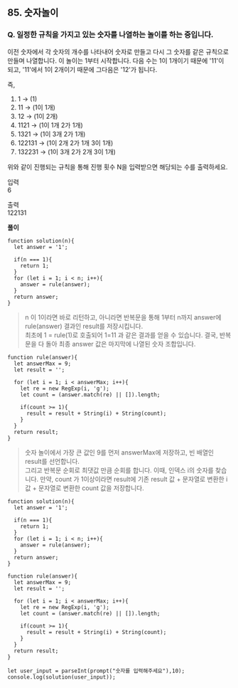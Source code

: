 ## 85. 숫자놀이

### Q. 일정한 규칙을 가지고 있는 숫자를 나열하는 놀이를 하는 중입니다.

이전 숫자에서 각 숫자의 개수를 나타내어 숫자로 만들고 다시 그 숫자를 같은 규칙으로 만들며 나열합니다.
이 놀이는 1부터 시작합니다.
다음 수는 1이 1개이기 때문에 '11'이 되고,
'11'에서 1이 2개이기 때문에 그다음은 '12'가 됩니다.

즉,

1. 1 → (1)
2. 11 → (1이 1개)
3. 12 → (1이 2개)
4. 1121 → (1이 1개 2가 1개)
5. 1321 → (1이 3개 2가 1개)
6. 122131 → (1이 2개 2가 1개 3이 1개)
7. 132231 → (1이 3개 2가 2개 3이 1개)

위와 같이 진행되는 규칙을 통해 진행 횟수 N을 입력받으면 해당되는 수를 출력하세요.

입력  
6

출력  
122131

**풀이**

>

```
function solution(n){
  let answer = '1';

  if(n === 1){
    return 1;
  }
  for (let i = 1; i < n; i++){
    answer = rule(answer);
  }
  return answer;
}
```

> n 이 1이라면 바로 리턴하고, 아니라면 반복문을 통해 1부터 n까지 answer에 rule(answer) 결과인 result를 저장시킵니다.  
> 최초에 1 = rule(1)로 호출되어 1=11 과 같은 결과를 얻을 수 있습니다. 결국, 반복문을 다 돌아 최종 answer 값은 마지막에 나열된 숫자 조합입니다.

```
function rule(answer){
  let answerMax = 9;
  let result = '';

  for (let i = 1; i < answerMax; i++){
    let re = new RegExp(i, 'g');
    let count = (answer.match(re) || []).length;

    if(count >= 1){
      result = result + String(i) + String(count);
    }
  }
  return result;
}
```

> 숫자 놀이에서 가장 큰 값인 9를 먼저 answerMax에 저장하고, 빈 배열인 result를 선언합니다.  
> 그리고 반복문 순회로 최댓값 만큼 순회를 합니다. 이때, 인덱스 i의 숫자를 찾습니다.
> 만약, count 가 1이상이라면 result에 기존 result 값 + 문자열로 변환한 i 값 + 문자열로 변환한 count 값을 저장합니다.

```
function solution(n){
  let answer = '1';

  if(n === 1){
    return 1;
  }
  for (let i = 1; i < n; i++){
    answer = rule(answer);
  }
  return answer;
}

function rule(answer){
  let answerMax = 9;
  let result = '';

  for (let i = 1; i < answerMax; i++){
    let re = new RegExp(i, 'g');
    let count = (answer.match(re) || []).length;

    if(count >= 1){
      result = result + String(i) + String(count);
    }
  }
  return result;
}

let user_input = parseInt(prompt("숫자를 입력해주세요"),10);
console.log(solution(user_input));
```
